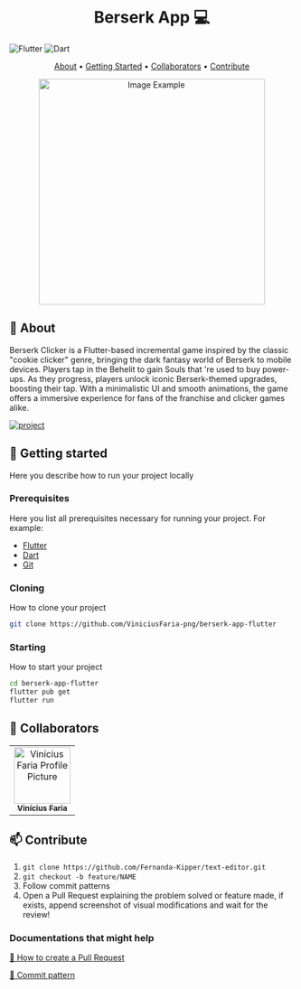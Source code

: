 [FLUTTER__BADGE]: https://img.shields.io/badge/Flutter-%2302569B.svg?style=for-the-badge&logo=Flutter&logoColor=white
[DART__BADGE]: https://img.shields.io/badge/dart-%230175C2.svg?style=for-the-badge&logo=dart&logoColor=white
[PROJECT__URL]: https://github.com/ViniciusFaria-png/berserk-app-flutter
[PROJECT__BADGE]: https://img.shields.io/badge/📱Visit_this_project-000?style=for-the-badge&logo=project

<h1 align="center" style="font-weight: bold;">Berserk App 💻</h1>

![Flutter][FLUTTER__BADGE]
![Dart][DART__BADGE]

<p align="center">
 <a href="#about">About</a> • 
 <a href="#started">Getting Started</a> • 
  <a href="#colab">Collaborators</a> •
 <a href="#contribute">Contribute</a>
</p>


<p align="center">
    <img src="berserkapp.png" alt="Image Example" width="400px">
</p>

<h2 id="started">📌 About</h2>

Berserk Clicker is a Flutter-based incremental game inspired by the classic "cookie clicker" genre, bringing the dark fantasy world of Berserk to mobile devices.
Players tap in the Behelit to gain Souls that 're used to buy power-ups. As they progress, players unlock iconic Berserk-themed upgrades, boosting their tap. With a minimalistic UI and smooth animations, the game offers a immersive experience for fans of the franchise and clicker games alike.

[![project][PROJECT__BADGE]][PROJECT__URL]

<h2 id="started">🚀 Getting started</h2>

Here you describe how to run your project locally

<h3>Prerequisites</h3>

Here you list all prerequisites necessary for running your project. For example:

- [Flutter](https://flutter.dev/monetization?gad_source=1&gclid=CjwKCAjw68K4BhAuEiwAylp3kvx-axEI4r5aTDwvWA7vQd9E76gVwGC5nxh_WH4LqSFOuzXSookHgRoCmw4QAvD_BwE&gclsrc=aw.ds)
- [Dart](https://dart.dev/)
- [Git](https://git-scm.com/downloads)

<h3>Cloning</h3>

How to clone your project

```bash
git clone https://github.com/ViniciusFaria-png/berserk-app-flutter
```

<h3>Starting</h3>

How to start your project

```bash
cd berserk-app-flutter
flutter pub get
flutter run
```



<h2 id="colab">🤝 Collaborators</h2>
<table>
  <tr>
    <td align="center">
      <a href="#">
        <img src="https://avatars.githubusercontent.com/u/64180986?v=4" width="100px;" alt="Vinícius Faria Profile Picture"/><br>
        <sub>
          <b>Vinícius Faria</b>
        </sub>
      </a>
    </td>
  </tr>
</table>

<h2 id="contribute">📫 Contribute</h2>

1. `git clone https://github.com/Fernanda-Kipper/text-editor.git`
2. `git checkout -b feature/NAME`
3. Follow commit patterns
4. Open a Pull Request explaining the problem solved or feature made, if exists, append screenshot of visual modifications and wait for the review!

<h3>Documentations that might help</h3>

[📝 How to create a Pull Request](https://www.atlassian.com/br/git/tutorials/making-a-pull-request)

[💾 Commit pattern](https://gist.github.com/joshbuchea/6f47e86d2510bce28f8e7f42ae84c716)